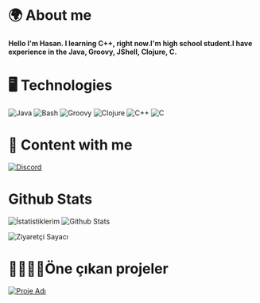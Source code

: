
# 🌍 About me
#### Hello I'm Hasan. I learning C++, right now.I'm high school student.I have experience in the Java, Groovy, JShell, Clojure, C.   

# 🖥 Technologies
![Java](https://img.shields.io/badge/java-%23ED8B00.svg?style=for-the-badge&logo=openjdk&logoColor=white&logoWidth=60)
![Bash](https://img.shields.io/badge/bash-%23121011.svg?style=for-the-badge&logo=gnu-bash&logoColor=white&logoWidth=58)
![Groovy](https://img.shields.io/badge/Groovy-%2340E0D0.svg?style=for-the-badge&logo=apache-groovy&logoColor=white&logoWidth=39)
![Clojure](https://img.shields.io/badge/Clojure-%234CAF50.svg?style=for-the-badge&logo=clojure&logoColor=white&logoWidth=34)
![C++](https://img.shields.io/badge/C++-%2300599C.svg?style=for-the-badge&logo=c%2B%2B&logoColor=white&logoWidth=40)
![C](https://img.shields.io/badge/C-%2300599C.svg?style=for-the-badge&logo=c&logoColor=white&logoWidth=40)



# 🚗 Content with me
[![Discord](https://img.shields.io/badge/Discord-%230077B5.svg?logo=discord&logoColor=white&logoWidth=40&style=for-the-badge)](https://discord.gg/5eTk3Ac4)



# Github Stats
![İstatistiklerim](https://github-readme-stats.vercel.app/api?username=hasankb44&show_icons=true&theme=radical)
![Github Stats](https://github-readme-stats.vercel.app/api/top-langs/?username=hasankb44&theme=dark&hide_border=true&include_all_commits=true&count_private=false&layout=compact)

![Ziyaretçi Sayacı](https://visitcount.itsvg.in/api?id=hasankb44&icon=0&color=0)

# 👩🏻‍🐱‍👤Öne çıkan projeler
[![Proje Adı](https://github-readme-stats.vercel.app/api/pin/?username=hasankb44&repo=Java-Data-analysis&theme=dark)](https://github.com/hasankb44/Java-Data-analysis)

